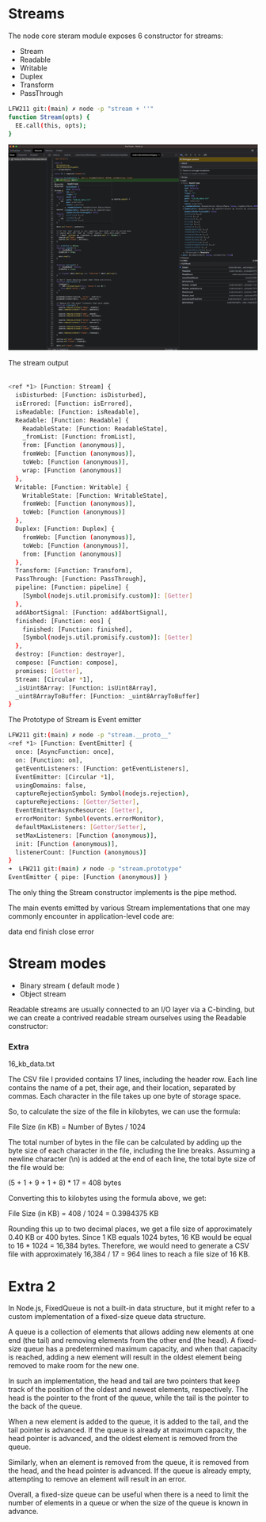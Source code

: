 # Streams

The node core steram module exposes 6 constructor for streams:

- Stream
- Readable
- Writable
- Duplex
- Transform
- PassThrough

```bash
LFW211 git:(main) ✗ node -p "stream + ''"
function Stream(opts) {
  EE.call(this, opts);
}
```

<img src='emitter.png' />

The stream output

```bash

<ref *1> [Function: Stream] {
  isDisturbed: [Function: isDisturbed],
  isErrored: [Function: isErrored],
  isReadable: [Function: isReadable],
  Readable: [Function: Readable] {
    ReadableState: [Function: ReadableState],
    _fromList: [Function: fromList],
    from: [Function (anonymous)],
    fromWeb: [Function (anonymous)],
    toWeb: [Function (anonymous)],
    wrap: [Function (anonymous)]
  },
  Writable: [Function: Writable] {
    WritableState: [Function: WritableState],
    fromWeb: [Function (anonymous)],
    toWeb: [Function (anonymous)]
  },
  Duplex: [Function: Duplex] {
    fromWeb: [Function (anonymous)],
    toWeb: [Function (anonymous)],
    from: [Function (anonymous)]
  },
  Transform: [Function: Transform],
  PassThrough: [Function: PassThrough],
  pipeline: [Function: pipeline] {
    [Symbol(nodejs.util.promisify.custom)]: [Getter]
  },
  addAbortSignal: [Function: addAbortSignal],
  finished: [Function: eos] {
    finished: [Function: finished],
    [Symbol(nodejs.util.promisify.custom)]: [Getter]
  },
  destroy: [Function: destroyer],
  compose: [Function: compose],
  promises: [Getter],
  Stream: [Circular *1],
  _isUint8Array: [Function: isUint8Array],
  _uint8ArrayToBuffer: [Function: _uint8ArrayToBuffer]
}
```

The Prototype of Stream is Event emitter

```bash
LFW211 git:(main) ✗ node -p "stream.__proto__"
<ref *1> [Function: EventEmitter] {
  once: [AsyncFunction: once],
  on: [Function: on],
  getEventListeners: [Function: getEventListeners],
  EventEmitter: [Circular *1],
  usingDomains: false,
  captureRejectionSymbol: Symbol(nodejs.rejection),
  captureRejections: [Getter/Setter],
  EventEmitterAsyncResource: [Getter],
  errorMonitor: Symbol(events.errorMonitor),
  defaultMaxListeners: [Getter/Setter],
  setMaxListeners: [Function (anonymous)],
  init: [Function (anonymous)],
  listenerCount: [Function (anonymous)]
}
➜  LFW211 git:(main) ✗ node -p "stream.prototype"
EventEmitter { pipe: [Function (anonymous)] }
```

The only thing the Stream constructor implements is the pipe method.

The main events emitted by various Stream implementations that one may commonly encounter in application-level code are:

data
end
finish
close
error

# Stream modes

- Binary stream ( default mode )
- Object stream

Readable streams are usually connected to an I/O layer via a C-binding, but we can create a contrived readable stream ourselves using the Readable constructor:



### Extra

16_kb_data.txt

The CSV file I provided contains 17 lines, including the header row. Each line contains the name of a pet, their age, and their location, separated by commas. Each character in the file takes up one byte of storage space.

So, to calculate the size of the file in kilobytes, we can use the formula:

File Size (in KB) = Number of Bytes / 1024

The total number of bytes in the file can be calculated by adding up the byte size of each character in the file, including the line breaks. Assuming a newline character (\n) is added at the end of each line, the total byte size of the file would be:

(5 + 1 + 9 + 1 + 8) * 17 = 408 bytes

Converting this to kilobytes using the formula above, we get:

File Size (in KB) = 408 / 1024 = 0.3984375 KB

Rounding this up to two decimal places, we get a file size of approximately 0.40 KB or 400 bytes. Since 1 KB equals 1024 bytes, 16 KB would be equal to 16 * 1024 = 16,384 bytes. Therefore, we would need to generate a CSV file with approximately 16,384 / 17 = 964 lines to reach a file size of 16 KB.


# Extra 2

In Node.js, FixedQueue is not a built-in data structure, but it might refer to a custom implementation of a fixed-size queue data structure.

A queue is a collection of elements that allows adding new elements at one end (the tail) and removing elements from the other end (the head). A fixed-size queue has a predetermined maximum capacity, and when that capacity is reached, adding a new element will result in the oldest element being removed to make room for the new one.

In such an implementation, the head and tail are two pointers that keep track of the position of the oldest and newest elements, respectively. The head is the pointer to the front of the queue, while the tail is the pointer to the back of the queue.

When a new element is added to the queue, it is added to the tail, and the tail pointer is advanced. If the queue is already at maximum capacity, the head pointer is advanced, and the oldest element is removed from the queue.

Similarly, when an element is removed from the queue, it is removed from the head, and the head pointer is advanced. If the queue is already empty, attempting to remove an element will result in an error.

Overall, a fixed-size queue can be useful when there is a need to limit the number of elements in a queue or when the size of the queue is known in advance.


